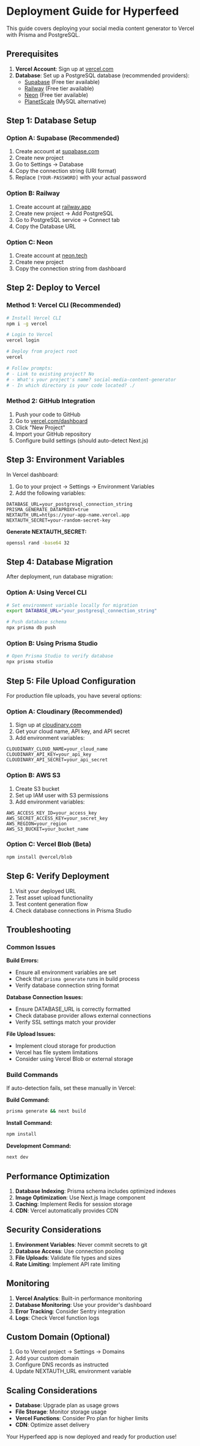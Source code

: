 # Deployment Guide for Hyperfeed

This guide covers deploying your social media content generator to Vercel with Prisma and PostgreSQL.

## Prerequisites

1. **Vercel Account**: Sign up at [vercel.com](https://vercel.com)
2. **Database**: Set up a PostgreSQL database (recommended providers):
   - [Supabase](https://supabase.com) (Free tier available)
   - [Railway](https://railway.app) (Free tier available)
   - [Neon](https://neon.tech) (Free tier available)
   - [PlanetScale](https://planetscale.com) (MySQL alternative)

## Step 1: Database Setup

### Option A: Supabase (Recommended)
1. Create account at [supabase.com](https://supabase.com)
2. Create new project
3. Go to Settings → Database
4. Copy the connection string (URI format)
5. Replace `[YOUR-PASSWORD]` with your actual password

### Option B: Railway
1. Create account at [railway.app](https://railway.app)
2. Create new project → Add PostgreSQL
3. Go to PostgreSQL service → Connect tab
4. Copy the Database URL

### Option C: Neon
1. Create account at [neon.tech](https://neon.tech)
2. Create new project
3. Copy the connection string from dashboard

## Step 2: Deploy to Vercel

### Method 1: Vercel CLI (Recommended)
```bash
# Install Vercel CLI
npm i -g vercel

# Login to Vercel
vercel login

# Deploy from project root
vercel

# Follow prompts:
# - Link to existing project? No
# - What's your project's name? social-media-content-generator
# - In which directory is your code located? ./
```

### Method 2: GitHub Integration
1. Push your code to GitHub
2. Go to [vercel.com/dashboard](https://vercel.com/dashboard)
3. Click "New Project"
4. Import your GitHub repository
5. Configure build settings (should auto-detect Next.js)

## Step 3: Environment Variables

In Vercel dashboard:
1. Go to your project → Settings → Environment Variables
2. Add the following variables:

```
DATABASE_URL=your_postgresql_connection_string
PRISMA_GENERATE_DATAPROXY=true
NEXTAUTH_URL=https://your-app-name.vercel.app
NEXTAUTH_SECRET=your-random-secret-key
```

**Generate NEXTAUTH_SECRET:**
```bash
openssl rand -base64 32
```

## Step 4: Database Migration

After deployment, run database migration:

### Option A: Using Vercel CLI
```bash
# Set environment variable locally for migration
export DATABASE_URL="your_postgresql_connection_string"

# Push database schema
npx prisma db push
```

### Option B: Using Prisma Studio
```bash
# Open Prisma Studio to verify database
npx prisma studio
```

## Step 5: File Upload Configuration

For production file uploads, you have several options:

### Option A: Cloudinary (Recommended)
1. Sign up at [cloudinary.com](https://cloudinary.com)
2. Get your cloud name, API key, and API secret
3. Add environment variables:
```
CLOUDINARY_CLOUD_NAME=your_cloud_name
CLOUDINARY_API_KEY=your_api_key
CLOUDINARY_API_SECRET=your_api_secret
```

### Option B: AWS S3
1. Create S3 bucket
2. Set up IAM user with S3 permissions
3. Add environment variables:
```
AWS_ACCESS_KEY_ID=your_access_key
AWS_SECRET_ACCESS_KEY=your_secret_key
AWS_REGION=your_region
AWS_S3_BUCKET=your_bucket_name
```

### Option C: Vercel Blob (Beta)
```bash
npm install @vercel/blob
```

## Step 6: Verify Deployment

1. Visit your deployed URL
2. Test asset upload functionality
3. Test content generation flow
4. Check database connections in Prisma Studio

## Troubleshooting

### Common Issues

**Build Errors:**
- Ensure all environment variables are set
- Check that `prisma generate` runs in build process
- Verify database connection string format

**Database Connection Issues:**
- Ensure DATABASE_URL is correctly formatted
- Check database provider allows external connections
- Verify SSL settings match your provider

**File Upload Issues:**
- Implement cloud storage for production
- Vercel has file system limitations
- Consider using Vercel Blob or external storage

### Build Commands

If auto-detection fails, set these manually in Vercel:

**Build Command:**
```bash
prisma generate && next build
```

**Install Command:**
```bash
npm install
```

**Development Command:**
```bash
next dev
```

## Performance Optimization

1. **Database Indexing**: Prisma schema includes optimized indexes
2. **Image Optimization**: Use Next.js Image component
3. **Caching**: Implement Redis for session storage
4. **CDN**: Vercel automatically provides CDN

## Security Considerations

1. **Environment Variables**: Never commit secrets to git
2. **Database Access**: Use connection pooling
3. **File Uploads**: Validate file types and sizes
4. **Rate Limiting**: Implement API rate limiting

## Monitoring

1. **Vercel Analytics**: Built-in performance monitoring
2. **Database Monitoring**: Use your provider's dashboard
3. **Error Tracking**: Consider Sentry integration
4. **Logs**: Check Vercel function logs

## Custom Domain (Optional)

1. Go to Vercel project → Settings → Domains
2. Add your custom domain
3. Configure DNS records as instructed
4. Update NEXTAUTH_URL environment variable

## Scaling Considerations

- **Database**: Upgrade plan as usage grows
- **File Storage**: Monitor storage usage
- **Vercel Functions**: Consider Pro plan for higher limits
- **CDN**: Optimize asset delivery

Your Hyperfeed app is now deployed and ready for production use!
